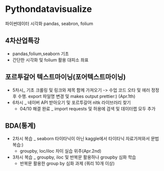 # Pythondatavisualize
파이썬데이터 시각화 pandas, seabron, folium

## 4차산업특강
- pandas,folium,seaborn 기초
- 간단한 시각화 및 folium 활용 대피소 좌표

## 포르투갈어 텍스트마이닝(포어텍스트마이닝)
- 5차시_ 기초 크롤링 및 링크와 제목 함께 가져오기 -> 수업 코드 오타 및 에러 정정 후 수행. export 파일명 변경 및 makes output prettier:) (Apr.1th)
- 6차시 _ 네이버 API 받아오기 및 포르투갈어 nltk 라이브러리 찾기
    - 04/10 해결 완료 _ import requests 및 허용에 검색 및 데이터랩 모두 추가

  
## BDA(통계)
- 2차시 복습 _ seaborn 타이타닉이 아닌 kaggle에서 타이타닉 자료가져와서 문법 복습:)
  - groupby, loc/iloc 차이 실습 위주(Apr.2nd)
- 3차시 복습 _ groupby, iloc 및 반복문 활용하나 groupby 심화 학습
    -  반복문 활용한 group by 심화 과제 (쿼리 10개 이상)
